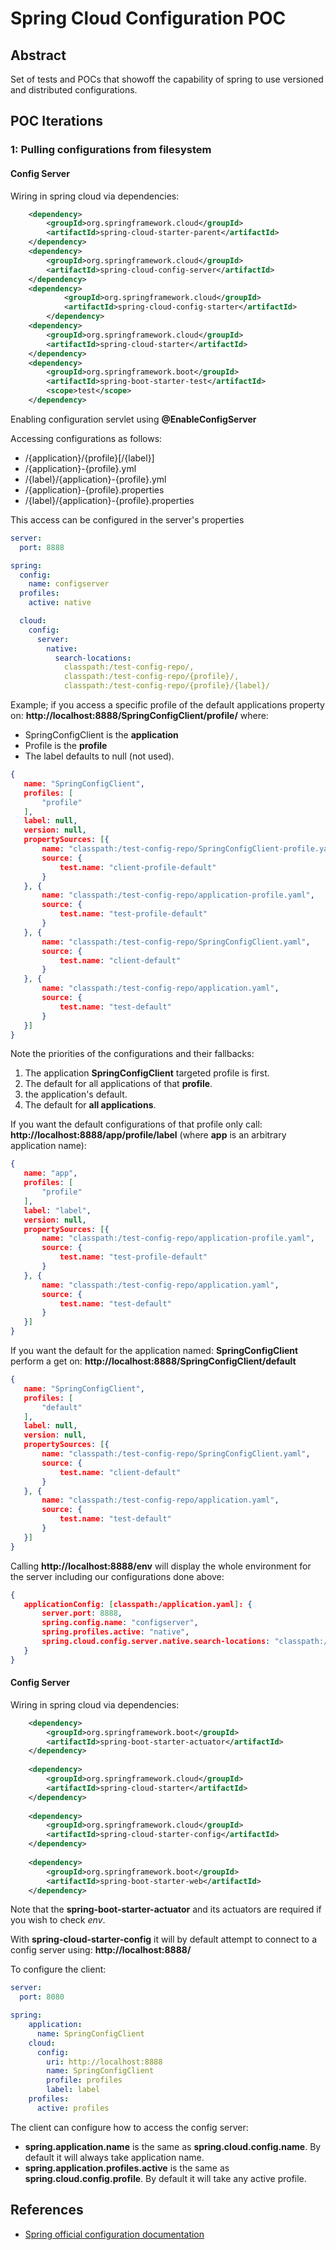 # Spring Cloud Configuration POC

## Abstract 
 
Set of tests and POCs that showoff the capability of spring to use versioned
and distributed configurations.
 
## POC Iterations
 
### 1: Pulling configurations from filesystem
 
#### Config Server

Wiring in spring cloud via dependencies:
```xml
    <dependency>
        <groupId>org.springframework.cloud</groupId>
        <artifactId>spring-cloud-starter-parent</artifactId>
    </dependency>
    <dependency>
        <groupId>org.springframework.cloud</groupId>
        <artifactId>spring-cloud-config-server</artifactId>
    </dependency>
    <dependency>
            <groupId>org.springframework.cloud</groupId>
            <artifactId>spring-cloud-config-starter</artifactId>
        </dependency>
    <dependency>
        <groupId>org.springframework.cloud</groupId>
        <artifactId>spring-cloud-starter</artifactId>
    </dependency>
    <dependency>
        <groupId>org.springframework.boot</groupId>
        <artifactId>spring-boot-starter-test</artifactId>
        <scope>test</scope>
    </dependency>
```

Enabling configuration servlet using __@EnableConfigServer__

Accessing configurations as follows:
* /{application}/{profile}[/{label}]
* /{application}-{profile}.yml
* /{label}/{application}-{profile}.yml
* /{application}-{profile}.properties
* /{label}/{application}-{profile}.properties

This access can be configured in the server's properties
```yaml
server:
  port: 8888

spring:
  config:
    name: configserver
  profiles:
    active: native

  cloud:
    config:
      server:
        native:
          search-locations:
            classpath:/test-config-repo/,
            classpath:/test-config-repo/{profile}/,
            classpath:/test-config-repo/{profile}/{label}/
 ```
 
 Example; if you access a specific profile of the default applications property
 on: __http://localhost:8888/SpringConfigClient/profile/__ where:
 * SpringConfigClient is the **application**
 * Profile is the **profile**
 * The label defaults to null (not used).
 ```json
 {
 	name: "SpringConfigClient",
 	profiles: [
 		"profile"
 	],
 	label: null,
 	version: null,
 	propertySources: [{
 		name: "classpath:/test-config-repo/SpringConfigClient-profile.yaml",
 		source: {
 			test.name: "client-profile-default"
 		}
 	}, {
 		name: "classpath:/test-config-repo/application-profile.yaml",
 		source: {
 			test.name: "test-profile-default"
 		}
 	}, {
 		name: "classpath:/test-config-repo/SpringConfigClient.yaml",
 		source: {
 			test.name: "client-default"
 		}
 	}, {
 		name: "classpath:/test-config-repo/application.yaml",
 		source: {
 			test.name: "test-default"
 		}
 	}]
 }
 ```
 Note the priorities of the configurations and their fallbacks:
  1. The application **SpringConfigClient** targeted profile is first.
  2. The default for all applications of that **profile**.
  3. the application's default.
  4. The default for **all applications**.
 
 If you want the default configurations of that profile only call: __http://localhost:8888/app/profile/label__ 
 (where  __app__ is an arbitrary application name):
 ```json
 {
 	name: "app",
 	profiles: [
 		"profile"
 	],
 	label: "label",
 	version: null,
 	propertySources: [{
 		name: "classpath:/test-config-repo/application-profile.yaml",
 		source: {
 			test.name: "test-profile-default"
 		}
 	}, {
 		name: "classpath:/test-config-repo/application.yaml",
 		source: {
 			test.name: "test-default"
 		}
 	}]
 }
 ```
 
 If you want the default for the application named: **SpringConfigClient**
 perform a get on:  __http://localhost:8888/SpringConfigClient/default__
 ```json
{
	name: "SpringConfigClient",
	profiles: [
		"default"
	],
	label: null,
	version: null,
	propertySources: [{
		name: "classpath:/test-config-repo/SpringConfigClient.yaml",
		source: {
			test.name: "client-default"
		}
	}, {
		name: "classpath:/test-config-repo/application.yaml",
		source: {
			test.name: "test-default"
		}
	}]
}
```
 
 Calling __http://localhost:8888/env__ will display the whole environment for the server including our configurations done above:
 ```json
 {
    applicationConfig: [classpath:/application.yaml]: {
        server.port: 8888,
        spring.config.name: "configserver",
        spring.profiles.active: "native",
        spring.cloud.config.server.native.search-locations: "classpath:/test-config-repo/, classpath:/test-config-repo/{profile}/, classpath:/test-config-repo/{profile}/{label}/"
    }
 }
 ```
 
 #### Config Server

Wiring in spring cloud via dependencies:
```xml
    <dependency>
        <groupId>org.springframework.boot</groupId>
        <artifactId>spring-boot-starter-actuator</artifactId>
    </dependency>
    
    <dependency>
        <groupId>org.springframework.cloud</groupId>
        <artifactId>spring-cloud-starter</artifactId>
    </dependency>
    
    <dependency>
        <groupId>org.springframework.cloud</groupId>
        <artifactId>spring-cloud-starter-config</artifactId>
    </dependency>
    
    <dependency>
        <groupId>org.springframework.boot</groupId>
        <artifactId>spring-boot-starter-web</artifactId>
    </dependency>
```

Note that the __spring-boot-starter-actuator__ and its actuators are required if you wish to check *env*.

With __spring-cloud-starter-config__ it will by default attempt to connect to a config 
server using: __http://localhost:8888/__

To configure the client:
```yaml
server:
  port: 8080

spring:
    application:
      name: SpringConfigClient
    cloud:
      config:
        uri: http://localhost:8888
        name: SpringConfigClient
        profile: profiles
        label: label
    profiles:
      active: profiles
```

The client can configure how to access the config server:
* __spring.application.name__ is the same as __spring.cloud.config.name__. By default it will always take application name.
* __spring.application.profiles.active__ is the same as __spring.cloud.config.profile__. By default it will take any active profile.

## References

* [Spring official configuration documentation](http://cloud.spring.io/spring-cloud-static/spring-cloud.html) 
````